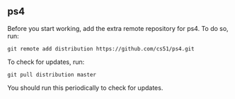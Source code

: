 
## ps4




Before you start working, add the extra remote repository for ps4. To do so, run:

`git remote add distribution https://github.com/cs51/ps4.git`

To check for updates, run:

`git pull distribution master`

You should run this periodically to check for updates.

